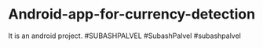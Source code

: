 # Android-app-for-currency-detection
It is an android project. #SUBASHPALVEL #SubashPalvel #subashpalvel
